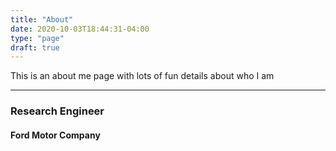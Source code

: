```yaml
---
title: "About"
date: 2020-10-03T18:44:31-04:00
type: "page"
draft: true
---
```


This is an about me page with lots of fun details about who I am
***
### Research Engineer
#### Ford Motor Company
